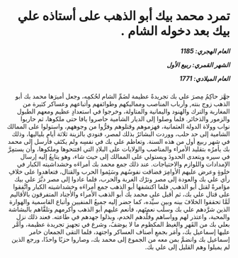 <h1 dir="rtl">تمرد محمد بيك أبو الذهب على أستاذه علي بيك بعد دخوله الشام  .</h1>

<h5 dir="rtl">العام الهجري:  1185

الشهر القمري: ربيع الأول

العام الميلادي: 1771</h5>

<p dir="rtl">جهَّز حاكِمُ مِصرَ علي بك تجريدةً عظيمة لضَمِّ الشام لحُكمِه، وجعل أميرَها محمد بك أبو الذهب زوج بنته, وأرباب المناصب ومماليكهم وطوائفهم وأتباعهم وعساكر كثيرة من المغاربة والترك والهنود واليمانية والمتاولة، وخرجوا في استعدادٍ عظيم ومعهم الطبول والزمور والذخائر. فلما وصلوا إلى الديار الشامية حاصروا يافا حتى ملكوها، ثم حاربوا نواب وولاة الدولة العثمانية، فهزموهم وقتلوهم وفرُّوا من وجوههم، واستولوا على الممالك الشامية إلى حد حلب، ووردت البشائرُ بذلك لمصر، فنودي بالزينة ثلاثة أيام بلياليها، وذلك في شهر ربيع أول من هذه السنة. وتعاظم علي بك في نفسِه ولم يكتَفِ فأرسل إلى محمد بك يأمرُه بتقليد الأمراء والمناصب والولايات على البلادِ التي افتتحوها وملكوها، وأن يستمِرَّ في سيره ويتعدى الحدودَ ويستولي على الممالك إلى حيث شاء، وهو يتابِعُ إليه إرسال الإمدادات واللوازم والاحتياجات. عند ذلك جمع محمد بك أمراءَه وخشداشيته الكبار في خلوةٍ وعرض عليهم الأوامِرَ فضاقت نفوسُهم وسَئِموا الحرب والقتال، فتعاهدوا على خلافِ رأي علي بك والعودة إلى مصر وترْك الغربة والحرب، فلما عادوا إلى مصر دبَّرَ علي بيك مؤامرةً لقتل أبو الذهب, فلما اكتشفها أبو الذهب جمع أمراءَه وخشداشيته الكبار واتَّفقوا على قتال علي بك، ثم أقبل على محمد بك أبو الذهب الأمراء والأجناد المتفرقون بالأقاليم لَمَّا تحققوا الخلافَ بينه وبين سيِّده، كما حضر إليه جميعُ المنفيين وأتباع القاسمية والهوارة الذين شرَّدهم علي بك وسلَب نعمتَهم، فأنعم عليهم أبو الذهب وأكرمهم وتلقَّاهم بالبشاشة والمحبة، واعتذر لهم وواساهم وقلَّدهم الخدم، وبذلوا جهدهم في طاعته. فعند ذلك نزل بعلي بك من القَهرِ والغيظ المكظوم ما لا يوصَفُ، وشرع في تجهيزِ تجريدة عظيمة، وأمَّر عليها إسماعيل بك، وأمَر بجمعِ أصناف العساكر واجتهد، فلما التقى الجمعان خامر إسماعيل بك وانضمَّ بمن معه من الجموع إلى محمد بك، وصاروا حزبًا واحدًا، ورجع الذين لم يميلوا وهم القليل إلى علي بك.</p></br>
